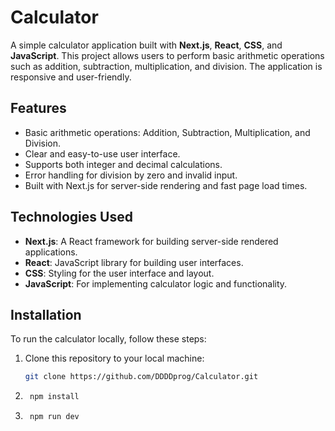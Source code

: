 # Calculator

A simple calculator application built with **Next.js**, **React**, **CSS**, and **JavaScript**. This project allows users to perform basic arithmetic operations such as addition, subtraction, multiplication, and division. The application is responsive and user-friendly.

## Features

- Basic arithmetic operations: Addition, Subtraction, Multiplication, and Division.
- Clear and easy-to-use user interface.
- Supports both integer and decimal calculations.
- Error handling for division by zero and invalid input.
- Built with Next.js for server-side rendering and fast page load times.

## Technologies Used

- **Next.js**: A React framework for building server-side rendered applications.
- **React**: JavaScript library for building user interfaces.
- **CSS**: Styling for the user interface and layout.
- **JavaScript**: For implementing calculator logic and functionality.

## Installation

To run the calculator locally, follow these steps:

1. Clone this repository to your local machine:
   ```bash
   git clone https://github.com/DDDDprog/Calculator.git
2. ```bash
    npm install
3. ```bash
    npm run dev   
   
